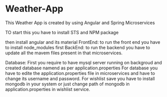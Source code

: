 # Weather-App
This Weather App is created  by using Angular and Spring Microservices

TO start this you have to install STS and NPM package

then install angular and its material
 FrontEnd:
 to run the front end you have to install node_modules first
 BackEnd:
 to run the backend you have to update all the mavem files present in that microservices.

Database:
First you require to have mysql server running on backgroud and created database namend as per application.properties 
For database you have to edite the application.properties file in microservices and have to change its username and password.
For wishlist save you have to install mongodb in your system or just change path of mongodb in application.properties in wishlist service.

 

